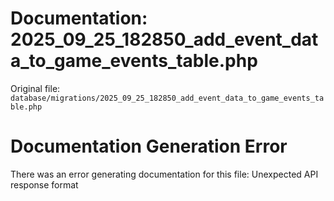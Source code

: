 # Documentation: 2025_09_25_182850_add_event_data_to_game_events_table.php

Original file: `database/migrations/2025_09_25_182850_add_event_data_to_game_events_table.php`

# Documentation Generation Error

There was an error generating documentation for this file: Unexpected API response format
